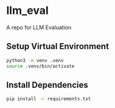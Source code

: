 # llm_eval
A repo for LLM Evaluation

## Setup Virtual Environment
```bash
python3 -m venv .venv
source .venv/bin/activate
```

## Install Dependencies
```bash
pip install -r requirements.txt
```